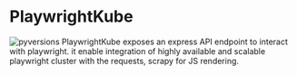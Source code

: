 # PlaywrightKube
![pyversions](https://img.shields.io/pypi/pyversions/scrapy-playwright.svg)
PlaywrightKube exposes an express API endpoint to interact with playwright. it enable integration of highly available and scalable playwright cluster with the requests, scrapy for JS rendering.

